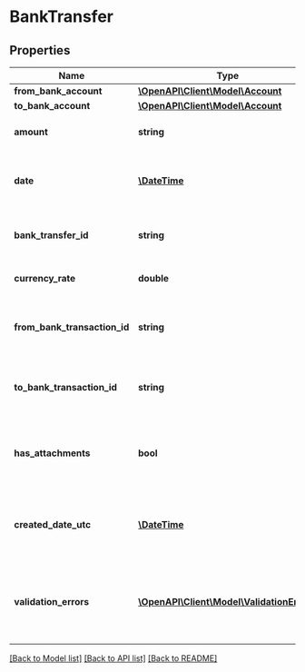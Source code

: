 # BankTransfer

## Properties
Name | Type | Description | Notes
------------ | ------------- | ------------- | -------------
**from_bank_account** | [**\OpenAPI\Client\Model\Account**](Account.md) |  | 
**to_bank_account** | [**\OpenAPI\Client\Model\Account**](Account.md) |  | 
**amount** | **string** | amount of the transaction | 
**date** | [**\DateTime**](\DateTime.md) | The date of the Transfer YYYY-MM-DD | [optional] 
**bank_transfer_id** | **string** | The identifier of the Bank Transfer | [optional] 
**currency_rate** | **double** | The currency rate | [optional] 
**from_bank_transaction_id** | **string** | The Bank Transaction ID for the source account | [optional] 
**to_bank_transaction_id** | **string** | The Bank Transaction ID for the destination account | [optional] 
**has_attachments** | **bool** | Boolean to indicate if a Bank Transfer has an attachment | [optional] 
**created_date_utc** | [**\DateTime**](\DateTime.md) | UTC timestamp of creation date of bank transfer | [optional] 
**validation_errors** | [**\OpenAPI\Client\Model\ValidationError[]**](ValidationError.md) | Displays array of validation error messages from the API | [optional] 

[[Back to Model list]](../README.md#documentation-for-models) [[Back to API list]](../README.md#documentation-for-api-endpoints) [[Back to README]](../README.md)


